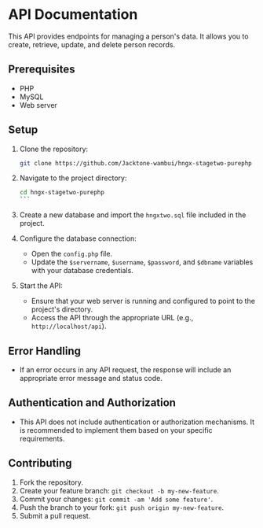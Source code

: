 # API Documentation

This API provides endpoints for managing a person's data. It allows you to create, retrieve, update, and delete person records.

## Prerequisites

- PHP 
- MySQL 
- Web server

## Setup

1. Clone the repository:

   ```bash
   git clone https://github.com/Jacktone-wambui/hngx-stagetwo-purephp
   ```

2. Navigate to the project directory:

   ````bash
   cd hngx-stagetwo-purephp
   ```

3. Create a new database and import the `hngxtwo.sql` file included in the project.

4. Configure the database connection:

   - Open the `config.php` file.
   - Update the `$servername`, `$username`, `$password`, and `$dbname` variables with your database credentials.

5. Start the API:

   - Ensure that your web server is running and configured to point to the project's directory.
   - Access the API through the appropriate URL (e.g., `http://localhost/api`).


## Error Handling

- If an error occurs in any API request, the response will include an appropriate error message and status code.

## Authentication and Authorization

- This API does not include authentication or authorization mechanisms. It is recommended to implement them based on your specific requirements.

## Contributing

1. Fork the repository.
2. Create your feature branch: `git checkout -b my-new-feature`.
3. Commit your changes: `git commit -am 'Add some feature'`.
4. Push the branch to your fork: `git push origin my-new-feature`.
5. Submit a pull request.

